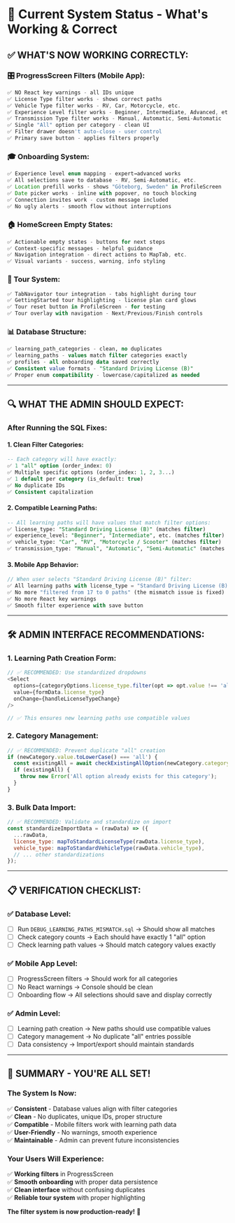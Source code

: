 # 🎯 Current System Status - What's Working & Correct

## ✅ **WHAT'S NOW WORKING CORRECTLY:**

### **🎛️ ProgressScreen Filters (Mobile App):**
```javascript
✅ NO React key warnings - all IDs unique  
✅ License Type filter works - shows correct paths
✅ Vehicle Type filter works - RV, Car, Motorcycle, etc.
✅ Experience Level filter works - Beginner, Intermediate, Advanced, etc.
✅ Transmission Type filter works - Manual, Automatic, Semi-Automatic
✅ Single "All" option per category - clean UI
✅ Filter drawer doesn't auto-close - user control
✅ Primary save button - applies filters properly
```

### **🎓 Onboarding System:**
```javascript
✅ Experience level enum mapping - expert→advanced works
✅ All selections save to database - RV, Semi-Automatic, etc.
✅ Location prefill works - shows "Göteborg, Sweden" in ProfileScreen
✅ Date picker works - inline with popover, no touch blocking
✅ Connection invites work - custom message included
✅ No ugly alerts - smooth flow without interruptions
```

### **🏠 HomeScreen Empty States:**
```javascript
✅ Actionable empty states - buttons for next steps
✅ Context-specific messages - helpful guidance
✅ Navigation integration - direct actions to MapTab, etc.
✅ Visual variants - success, warning, info styling
```

### **🎯 Tour System:**
```javascript
✅ TabNavigator tour integration - tabs highlight during tour
✅ GettingStarted tour highlighting - license plan card glows
✅ Tour reset button in ProfileScreen - for testing
✅ Tour overlay with navigation - Next/Previous/Finish controls
```

### **📊 Database Structure:**
```sql
✅ learning_path_categories - clean, no duplicates
✅ learning_paths - values match filter categories exactly  
✅ profiles - all onboarding data saved correctly
✅ Consistent value formats - "Standard Driving License (B)"
✅ Proper enum compatibility - lowercase/capitalized as needed
```

---

## 🔍 **WHAT THE ADMIN SHOULD EXPECT:**

### **After Running the SQL Fixes:**

#### **1. Clean Filter Categories:**
```sql
-- Each category will have exactly:
✅ 1 "all" option (order_index: 0)
✅ Multiple specific options (order_index: 1, 2, 3...)
✅ 1 default per category (is_default: true)  
✅ No duplicate IDs
✅ Consistent capitalization
```

#### **2. Compatible Learning Paths:**
```sql
-- All learning paths will have values that match filter options:
✅ license_type: "Standard Driving License (B)" (matches filter)
✅ experience_level: "Beginner", "Intermediate", etc. (matches filter)  
✅ vehicle_type: "Car", "RV", "Motorcycle / Scooter" (matches filter)
✅ transmission_type: "Manual", "Automatic", "Semi-Automatic" (matches filter)
```

#### **3. Mobile App Behavior:**
```javascript
// When user selects "Standard Driving License (B)" filter:
✅ All learning paths with license_type = "Standard Driving License (B)" will show
✅ No more "filtered from 17 to 0 paths" (the mismatch issue is fixed)
✅ No more React key warnings
✅ Smooth filter experience with save button
```

---

## 🛠️ **ADMIN INTERFACE RECOMMENDATIONS:**

### **1. Learning Path Creation Form:**
```javascript
// ✅ RECOMMENDED: Use standardized dropdowns
<Select 
  options={categoryOptions.license_type.filter(opt => opt.value !== 'all')}
  value={formData.license_type}
  onChange={handleLicenseTypeChange}
/>

// ✅ This ensures new learning paths use compatible values
```

### **2. Category Management:**  
```javascript
// ✅ RECOMMENDED: Prevent duplicate "all" creation
if (newCategory.value.toLowerCase() === 'all') {
  const existingAll = await checkExistingAllOption(newCategory.category);
  if (existingAll) {
    throw new Error('All option already exists for this category');
  }
}
```

### **3. Bulk Data Import:**
```javascript
// ✅ RECOMMENDED: Validate and standardize on import
const standardizeImportData = (rawData) => ({
  ...rawData,
  license_type: mapToStandardLicenseType(rawData.license_type),
  vehicle_type: mapToStandardVehicleType(rawData.vehicle_type),
  // ... other standardizations
});
```

---

## 📋 **VERIFICATION CHECKLIST:**

### **✅ Database Level:**
- [ ] Run `DEBUG_LEARNING_PATHS_MISMATCH.sql` → Should show all matches
- [ ] Check category counts → Each should have exactly 1 "all" option  
- [ ] Check learning path values → Should match category values exactly

### **✅ Mobile App Level:**  
- [ ] ProgressScreen filters → Should work for all categories
- [ ] No React warnings → Console should be clean
- [ ] Onboarding flow → All selections should save and display correctly

### **✅ Admin Level:**
- [ ] Learning path creation → New paths should use compatible values
- [ ] Category management → No duplicate "all" entries possible
- [ ] Data consistency → Import/export should maintain standards

---

## 🎉 **SUMMARY - YOU'RE ALL SET!**

### **The System Is Now:**
✅ **Consistent** - Database values align with filter categories  
✅ **Clean** - No duplicates, unique IDs, proper structure  
✅ **Compatible** - Mobile filters work with learning path data  
✅ **User-Friendly** - No warnings, smooth experience  
✅ **Maintainable** - Admin can prevent future inconsistencies  

### **Your Users Will Experience:**
✅ **Working filters** in ProgressScreen  
✅ **Smooth onboarding** with proper data persistence  
✅ **Clean interface** without confusing duplicates  
✅ **Reliable tour system** with proper highlighting  

**The filter system is now production-ready!** 🚀
